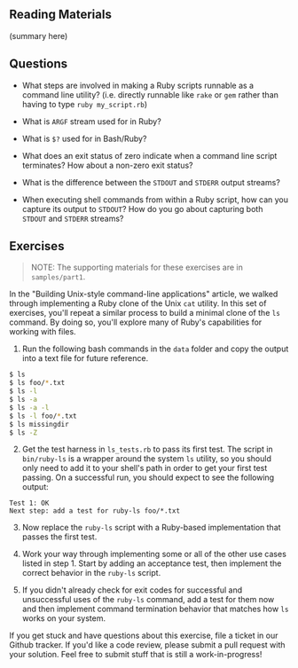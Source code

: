 ## Reading Materials

(summary here)

## Questions

* What steps are involved in making a Ruby scripts runnable as a 
command line utility? (i.e. directly runnable like `rake` or `gem`
rather than having to type `ruby my_script.rb`)

* What is `ARGF` stream used for in Ruby?

* What is `$?` used for in Bash/Ruby?

* What does an exit status of zero indicate when a command line script 
terminates? How about a non-zero exit status?

* What is the difference between the `STDOUT` and `STDERR` output streams?

* When executing shell commands from within a Ruby script, how can you capture
its output to `STDOUT`? How do you go about capturing both `STDOUT` and
`STDERR` streams?

## Exercises

> NOTE: The supporting materials for these exercises are in `samples/part1`.

In the "Building Unix-style command-line applications" article, we walked
through implementing a Ruby clone of the Unix `cat` utility. In this set of
exercises, you'll repeat a similar process to build a minimal clone of
the `ls` command. By doing so, you'll explore many of Ruby's capabilities
for working with files.

1) Run the following bash commands in the `data` folder and copy the 
output into a text file for future reference.

```bash
$ ls
$ ls foo/*.txt
$ ls -l
$ ls -a
$ ls -a -l
$ ls -l foo/*.txt
$ ls missingdir
$ ls -Z
```

2) Get the test harness in `ls_tests.rb` to pass its first test.
The script in `bin/ruby-ls` is a wrapper around the system `ls`
utility, so you should only need to add it to your shell's path in order
to get your first test passing. On a successful run, you should expect to
see the following output:

```
Test 1: OK
Next step: add a test for ruby-ls foo/*.txt
```

3) Now replace the `ruby-ls` script with a Ruby-based implementation 
that passes the first test.

4) Work your way through implementing some or all of the other use cases
listed in step 1. Start by adding an acceptance test, then implement
the correct behavior in the `ruby-ls` script.

5) If you didn't already check for exit codes for successful and unsuccessful
uses of the `ruby-ls` command, add a test for them now and then implement
command termination behavior that matches how `ls` works on your system.

If you get stuck and have questions about this exercise, file a ticket in our
Github tracker. If you'd like a code review, please submit a pull request with
your solution. Feel free to submit stuff that is still a work-in-progress!
